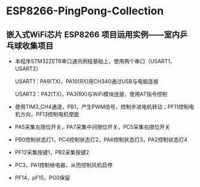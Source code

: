 # ESP8266-PingPong-Collection
嵌入式WiFi芯片 ESP8266 项目运用实例——室内乒乓球收集项目
------------------------------------------------------------------------------------------
- 本程序STM32ZET6串口通讯例程基础上，使用两个串口（USART1、USART2）

  USART1：PA9(TX)，PA10(RX)用CH340通过USB与电脑连接

  USART2：PA2(TX)，PA3(RX)与WiFi模块连接，使用AT指令控制

- 使用TIM3_CH4通道，PB1，产生PWM信号，控制步进电机转动；PF11控制电机方向，PF13控制电机使能

- PA5采集左限位开关，PA7采集中间限位开关，PC5采集右限位开关

- PB0控制状态灯1，PC4控制状态灯2，PA6控制状态灯3，PA2控制状态灯4

- PF12采集按键1，PB2采集按键2

- PC3，PA1控制继电器，从而控制风机启停

- PF14，pF15，PG0保留

